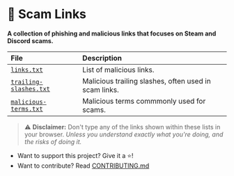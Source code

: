 # 🔗 Scam Links
**A collection of phishing and malicious links that focuses on Steam and Discord scams.**

| File | Description |
| :--- | :--- |
| [`links.txt`](./src/links.txt) | List of malicious links.
| [`trailing-slashes.txt`](./src/trailing-slashes.txt) | Malicious trailing slashes, often used in scam links. 
| [`malicious-terms.txt`](./src/malicious-terms.txt) | Malicious terms commmonly used for scams. |
> ⚠️ **Disclaimer:** Don't type any of the links shown within these lists in your browser. *Unless you understand exactly what you're doing, and the risks of doing it.*

- Want to support this project? Give it a ⭐!
- Want to contribute? Read [CONTRIBUTING.md](./CONTRIBUTING.md)
